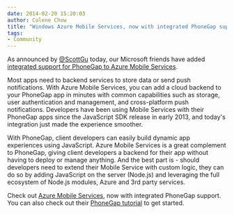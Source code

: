 ```yaml
---
date: 2014-02-20 15:20:03
author: Colene Chow
title: "Windows Azure Mobile Services, now with integrated PhoneGap support"
tags:
- Community
---
```


As announced by [@ScottGu](http://twitter.com/scottgu) today, our Microsoft friends have added [integrated support for PhoneGap to Azure Mobile Services](http://weblogs.asp.net/scottgu/archive/2014/02/20/azure-expressroute-dedicated-networking-web-site-backup-restore-mobile-services-net-support-hadoop-2-2-and-more.aspx).
 
Most apps need to backend services to store data or send push notifications. With Azure Mobile Services, you can add a cloud backend to your PhoneGap app in minutes with common capabilities such as storage, user authentication and management, and cross-platform push notifications. Developers have been using Mobile Services with their PhoneGap apps since the JavaScript SDK release in early 2013, and today's integration just made the experience smoother.
 
With PhoneGap, client developers can easily build dynamic app experiences using JavaScript. Azure Mobile Services is a great complement to PhoneGap, giving client developers a backend for their app without having to deploy or manage anything. And the best part is - should developers need to extend their Mobile Service with custom logic, they can do so by adding JavaScript on the server (Node.js) and leveraging the full ecosystem of Node.js modules, Azure and 3rd party services.
 
Check out [Azure Mobile Services](http://www.windowsazure.com/en-us/documentation/articles/mobile-services-javascript-backend-phonegap-get-started/), now with integrated PhoneGap support. You can also check out their [PhoneGap tutorial](http://www.windowsazure.com/en-us/documentation/articles/mobile-services-javascript-backend-phonegap-get-started/) to get started.